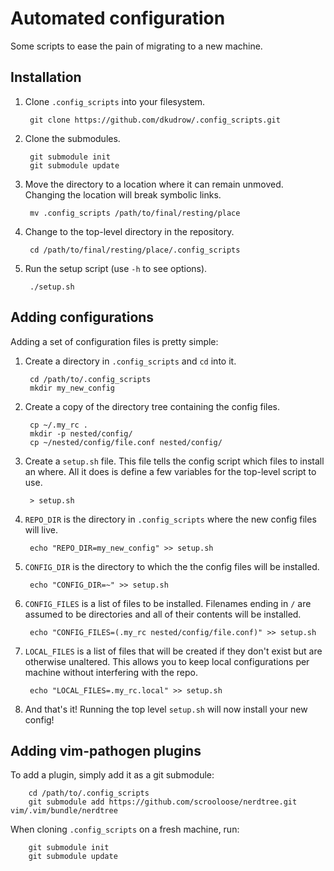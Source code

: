 # Automated configuration
Some scripts to ease the pain of migrating to a new machine.

## Installation
1. Clone `.config_scripts` into your filesystem.

		git clone https://github.com/dkudrow/.config_scripts.git

2. Clone the submodules.

		git submodule init
		git submodule update

3. Move the directory to a location where it can remain unmoved. Changing the location will break symbolic links.

		mv .config_scripts /path/to/final/resting/place

4. Change to the top-level directory in the repository.

		cd /path/to/final/resting/place/.config_scripts

5. Run the setup script (use `-h` to see options).

		./setup.sh
	
## Adding configurations
Adding a set of configuration files is pretty simple:

1. Create a directory in `.config_scripts` and `cd` into it.

		cd /path/to/.config_scripts
		mkdir my_new_config

2. Create a copy of the directory tree containing the config files.

		cp ~/.my_rc .
		mkdir -p nested/config/
		cp ~/nested/config/file.conf nested/config/
	
3. Create a `setup.sh` file. This file tells the config script which files to install an where. All it does is define a few variables for the top-level script to use.

		> setup.sh
	
4. `REPO_DIR` is the directory in `.config_scripts` where the new config files will live.

		echo "REPO_DIR=my_new_config" >> setup.sh

5. `CONFIG_DIR` is the directory to which the the config files will be installed.

		echo "CONFIG_DIR=~" >> setup.sh

6. `CONFIG_FILES` is a list of files to be installed. Filenames ending in `/` are assumed to be directories and all of their contents will be installed.

		echo "CONFIG_FILES=(.my_rc nested/config/file.conf)" >> setup.sh

7. `LOCAL_FILES` is a list of files that will be created if they don't exist but are otherwise unaltered. This allows you to keep local configurations per machine without interfering with the repo.

		echo "LOCAL_FILES=.my_rc.local" >> setup.sh
	
8. And that's it! Running the top level `setup.sh` will now install your new config!

## Adding vim-pathogen plugins
To add a plugin, simply add it as a git submodule:

		cd /path/to/.config_scripts
		git submodule add https://github.com/scrooloose/nerdtree.git vim/.vim/bundle/nerdtree

When cloning `.config_scripts` on a fresh machine, run:

		git submodule init
		git submodule update
